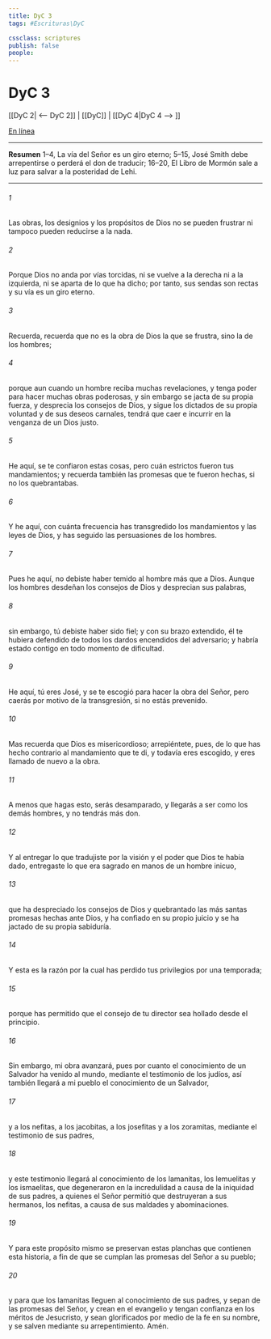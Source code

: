 ```yaml
---
title: DyC 3
tags: #Escrituras\DyC

cssclass: scriptures
publish: false
people:
---
```


# DyC 3
[[DyC 2| <-- DyC 2]] | [[DyC]] | [[DyC 4|DyC 4 --> ]]

[En línea](https://churchofjesuschrist.org/study/scriptures/dc-testament/dc/3?lang=spa)

---
__Resumen__
1–4, La vía del Señor es un giro eterno; 5–15, José Smith debe arrepentirse o perderá el don de traducir; 16–20, El Libro de Mormón sale a luz para salvar a la posteridad de Lehi.

---
###### 1 
Las obras, los designios y los propósitos de Dios no se pueden frustrar ni tampoco pueden reducirse a la nada.

###### 2 
Porque Dios no anda por vías torcidas, ni se vuelve a la derecha ni a la izquierda, ni se aparta de lo que ha dicho; por tanto, sus sendas son rectas y su vía es un giro eterno.

###### 3 
Recuerda, recuerda que no es la obra de Dios la que se frustra, sino la de los hombres;

###### 4 
porque aun cuando un hombre reciba muchas revelaciones, y tenga poder para hacer muchas obras poderosas, y sin embargo se jacta de su propia fuerza, y desprecia los consejos de Dios, y sigue los dictados de su propia voluntad y de sus deseos carnales, tendrá que caer e incurrir en la venganza de un Dios justo.

###### 5 
He aquí, se te confiaron estas cosas, pero cuán estrictos fueron tus mandamientos; y recuerda también las promesas que te fueron hechas, si no los quebrantabas.

###### 6 
Y he aquí, con cuánta frecuencia has transgredido los mandamientos y las leyes de Dios, y has seguido las persuasiones de los hombres.

###### 7 
Pues he aquí, no debiste haber temido al hombre más que a Dios. Aunque los hombres desdeñan los consejos de Dios y desprecian sus palabras,

###### 8 
sin embargo, tú debiste haber sido fiel; y con su brazo extendido, él te hubiera defendido de todos los dardos encendidos del adversario; y habría estado contigo en todo momento de dificultad.

###### 9 
He aquí, tú eres José, y se te escogió para hacer la obra del Señor, pero caerás por motivo de la transgresión, si no estás prevenido.

###### 10 
Mas recuerda que Dios es misericordioso; arrepiéntete, pues, de lo que has hecho contrario al mandamiento que te di, y todavía eres escogido, y eres llamado de nuevo a la obra.

###### 11 
A menos que hagas esto, serás desamparado, y llegarás a ser como los demás hombres, y no tendrás más don.

###### 12 
Y al entregar lo que tradujiste por la visión y el poder que Dios te había dado, entregaste lo que era sagrado en manos de un hombre inicuo,

###### 13 
que ha despreciado los consejos de Dios y quebrantado las más santas promesas hechas ante Dios, y ha confiado en su propio juicio y se ha jactado de su propia sabiduría.

###### 14 
Y esta es la razón por la cual has perdido tus privilegios por una temporada;

###### 15 
porque has permitido que el consejo de tu director sea hollado desde el principio.

###### 16 
Sin embargo, mi obra avanzará, pues por cuanto el conocimiento de un Salvador ha venido al mundo, mediante el testimonio de los judíos, así también llegará a mi pueblo el conocimiento de un Salvador,

###### 17 
y a los nefitas, a los jacobitas, a los josefitas y a los zoramitas, mediante el testimonio de sus padres,

###### 18 
y este testimonio llegará al conocimiento de los lamanitas, los lemuelitas y los ismaelitas, que degeneraron en la incredulidad a causa de la iniquidad de sus padres, a quienes el Señor permitió que destruyeran a sus hermanos, los nefitas, a causa de sus maldades y abominaciones.

###### 19 
Y para este propósito mismo se preservan estas planchas que contienen esta historia, a fin de que se cumplan las promesas del Señor a su pueblo;

###### 20 
y para que los lamanitas lleguen al conocimiento de sus padres, y sepan de las promesas del Señor, y crean en el evangelio y tengan confianza en los méritos de Jesucristo, y sean glorificados por medio de la fe en su nombre, y se salven mediante su arrepentimiento. Amén.

